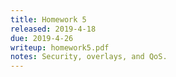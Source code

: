 ```yaml
---
title: Homework 5
released: 2019-4-18
due: 2019-4-26
writeup: homework5.pdf
notes: Security, overlays, and QoS.
---
```


